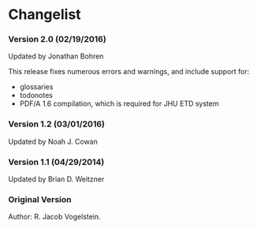 Changelist
==========

### Version 2.0 (02/19/2016)
Updated by Jonathan Bohren

This release fixes numerous errors and warnings, and include support for:
 * glossaries
 * todonotes
 * PDF/A 1.6 compilation, which is required for JHU ETD system

### Version 1.2 (03/01/2016)
Updated by Noah J. Cowan

### Version 1.1 (04/29/2014)
Updated by Brian D. Weitzner

### Original Version
Author: R. Jacob Vogelstein.
